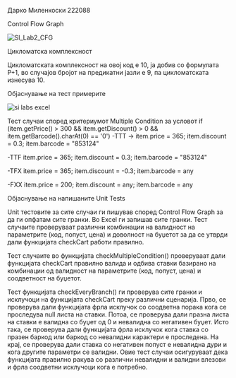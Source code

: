 Дарко Миленкоски 222088

Control Flow Graph

![SI_Lab2_CFG](https://github.com/MilenkoskiDarko/SI_2024_lab2_222088/assets/131350016/3d08cff4-5772-4afe-b0a9-38d426f30efe)

Цикломатска комплексност

Цикломатската комплексност на овој код е 10, ја добив со формулата P+1, во случајов бројот на предикатни јазли е 9, па цикломатската изнесува 10.


Објаснување на тест примерите

![si labs excel](https://github.com/MilenkoskiDarko/SI_2024_lab2_222088/assets/131350016/eaf55a75-0a1d-47c1-bcbd-8ace866a0b29)


Тест случаи според критериумот Multiple Condition
за условот if (item.getPrice() > 300 && item.getDiscount() > 0 && item.getBarcode().charAt(0) == '0') -TTT -> item.price = 365; item.discount = 0.3; item.barcode = "853124"

-TTF  item.price = 365; item.discount = 0.3; item.barcode = "853124"

-TFX  item.price = 365; item.discount = -0.3; item.barcode = any

-FXX  item.price = 200; item.discount = any; item.barcode = any

Објаснување на напишаните Unit Tests

Unit тестовите за сите случаи ги пишував според Control Flow Graph за да ги опфатам сите гранки. Во Excel ги запишав сите гранки. Тест случаите проверуваат различни комбинации на валидност на параметрите (код, попуст, цена) и доволност на буџетот за да се утврди дали функцијата checkCart работи правилно.

Тест случаите во функцијата checkMultipleCondition() проверуваат дали функцијата checkCart правилно валида и одбива ставки базирано на комбинации од валидност на параметрите (код, попуст, цена) и соодветност на буџетот.

Тест функцијата checkEveryBranch() ги проверува сите гранки и исклучоци на функцијата checkCart преку различни сценарија. Прво, се проверува дали функцијата фрла исклучок со соодветна порака кога се проследува null листа на ставки. Потоа, се проверува дали празна листа на ставки е валидна со буџет од 0 и невалидна со негативен буџет. Исто така, се проверува дали функцијата фрла исклучок кога ставка со празен баркод или баркод со невалидни карактери е проследена. На крај, се проверува дали ставка со негативен попуст е невалидна дури и кога другите параметри се валидни. Овие тест случаи осигуруваат дека функцијата правилно ракува со различни невалидни и валидни влезови и фрла соодветни исклучоци кога е потребно.
